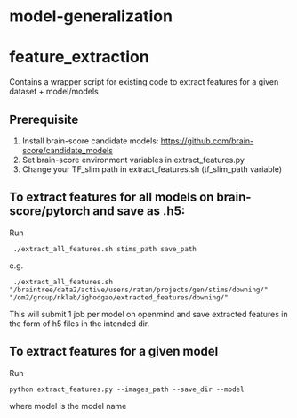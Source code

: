 # model-generalization

# feature_extraction
Contains a wrapper script for existing code to extract features for a given dataset + model/models

## Prerequisite

1) Install brain-score candidate models: https://github.com/brain-score/candidate_models
2) Set brain-score environment variables in extract_features.py
3) Change your TF_slim path in extract_features.sh (tf_slim_path variable)


## To extract features for all models on brain-score/pytorch and save as .h5:

Run 

```
 ./extract_all_features.sh stims_path save_path
```

e.g.

```
 ./extract_all_features.sh "/braintree/data2/active/users/ratan/projects/gen/stims/downing/" "/om2/group/nklab/ighodgao/extracted_features/downing/"
```
 
 This will submit 1 job per model on openmind and save extracted features in the form of h5 files in the intended dir.
 
 
 ## To extract features for a given model
 
 Run 
 
 ```
 python extract_features.py --images_path --save_dir --model 
 ```

where model is the model name
 
